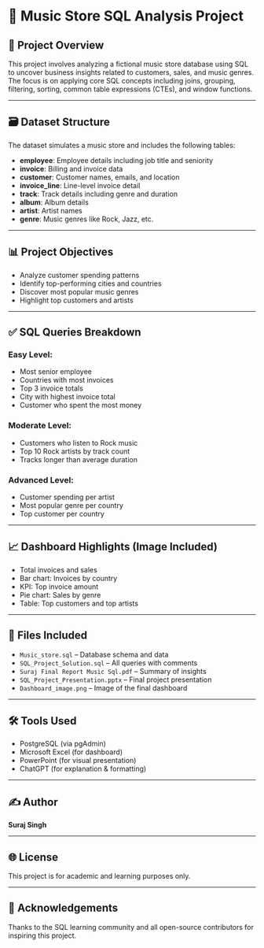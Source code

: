 # 🎵 Music Store SQL Analysis Project

## 📌 Project Overview

This project involves analyzing a fictional music store database using SQL to uncover business insights related to customers, sales, and music genres. The focus is on applying core SQL concepts including joins, grouping, filtering, sorting, common table expressions (CTEs), and window functions.

---

## 🗃️ Dataset Structure

The dataset simulates a music store and includes the following tables:

* **employee**: Employee details including job title and seniority
* **invoice**: Billing and invoice data
* **customer**: Customer names, emails, and location
* **invoice\_line**: Line-level invoice detail
* **track**: Track details including genre and duration
* **album**: Album details
* **artist**: Artist names
* **genre**: Music genres like Rock, Jazz, etc.

---

## 📊 Project Objectives

* Analyze customer spending patterns
* Identify top-performing cities and countries
* Discover most popular music genres
* Highlight top customers and artists

---

## ✅ SQL Queries Breakdown

### Easy Level:

* Most senior employee
* Countries with most invoices
* Top 3 invoice totals
* City with highest invoice total
* Customer who spent the most money

### Moderate Level:

* Customers who listen to Rock music
* Top 10 Rock artists by track count
* Tracks longer than average duration

### Advanced Level:

* Customer spending per artist
* Most popular genre per country
* Top customer per country

---

## 📈 Dashboard Highlights (Image Included)

* Total invoices and sales
* Bar chart: Invoices by country
* KPI: Top invoice amount
* Pie chart: Sales by genre
* Table: Top customers and top artists

---

## 📎 Files Included

* `Music_store.sql` – Database schema and data
* `SQL_Project_Solution.sql` – All queries with comments
* `Suraj Final Report Music Sql.pdf` – Summary of insights
* `SQL_Project_Presentation.pptx` – Final project presentation
* `Dashboard_image.png` – Image of the final dashboard

---

## 🛠️ Tools Used

* PostgreSQL (via pgAdmin)
* Microsoft Excel (for dashboard)
* PowerPoint (for visual presentation)
* ChatGPT (for explanation & formatting)

---

## ✍️ Author

**Suraj Singh**

---

## 🌐 License

This project is for academic and learning purposes only.

---

## 🙌 Acknowledgements

Thanks to the SQL learning community and all open-source contributors for inspiring this project.
